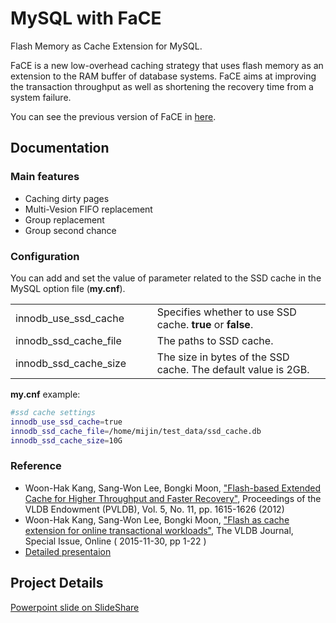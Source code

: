 # MySQL with FaCE
Flash Memory as Cache Extension for MySQL.

FaCE is a new low-overhead caching strategy that uses flash memory as an extension to the RAM buffer of database systems. FaCE aims at improving the transaction throughput as well as shortening the recovery time from a system failure.

You can see the previous version of FaCE in [here](https://github.com/meeeejin/FaCE-temp).

## Documentation

### Main features

- Caching dirty pages
- Multi-Vesion FIFO replacement
- Group replacement
- Group second chance

### Configuration

You can add and set the value of parameter related to the SSD cache in the MySQL option file (**my.cnf**).

<table class="tg">
  <col width="45%">
  <col width="65%">
  <tr>
    <td>innodb_use_ssd_cache</td>
    <td>
      Specifies whether to use SSD cache. <b>true</b> or <b>false</b>.
    </td>
  </tr>
  <tr>
    <td>innodb_ssd_cache_file</td>
    <td>
      The paths to SSD cache.
    </td>
  </tr>
  <tr>
    <td>innodb_ssd_cache_size</td>
    <td>
      The size in bytes of the SSD cache. The default value is 2GB.
    </td>
  </tr>
</table>

**my.cnf** example:
```bash
#ssd cache settings
innodb_use_ssd_cache=true
innodb_ssd_cache_file=/home/mijin/test_data/ssd_cache.db
innodb_ssd_cache_size=10G
```

### Reference

- Woon-Hak Kang, Sang-Won Lee, Bongki Moon, ["Flash-based Extended Cache for Higher Throughput and Faster Recovery"](http://arxiv.org/pdf/1208.0289v1.pdf), Proceedings of the VLDB Endowment (PVLDB), Vol. 5, No. 11, pp. 1615-1626 (2012)
- Woon-Hak Kang, Sang-Won Lee, Bongki Moon, ["Flash as cache extension for online transactional workloads"](http://link.springer.com/article/10.1007/s00778-015-0414-1), The VLDB Journal, Special Issue, Online ( 2015-11-30, pp 1-22 )
- [Detailed presentaion](http://dcslab.hanyang.ac.kr/nvramos12/presentation/[NVRAM]Lee_Sungkyun.pdf)

## Project Details
[Powerpoint slide on SlideShare](http://www.slideshare.net/meeeejin/mysql-with-face-63696738)
